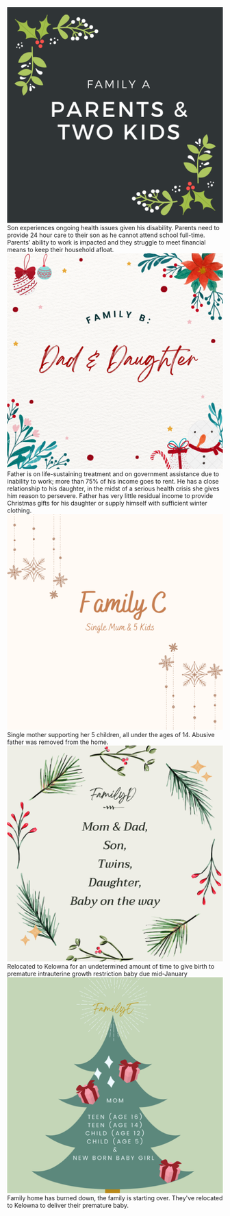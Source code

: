   <div class="container">
    <img src="imgs/Family A.png" alt="Family A" class="image">
    <div class="overlay">
      <div class="text">Son experiences ongoing health issues given his disability. 
        Parents need to provide 24 hour care to their son as he cannot attend school full-time. 
      Parents' ability to work is impacted and they struggle to meet financial means to keep their household afloat.</div>
   </div>
</div>


<div class="container">
    <img src="imgs/Family B.png" alt="Family B" class="image">
    <div class="overlay">
      <div class="text">Father is on life-sustaining treatment and on government assistance due to inability to work; more than 75% of his income goes to rent. 
      He has a close relationship to his daughter, in the midst of a serious health crisis she gives him reason to persevere. Father has very little
      residual income to provide Christmas gifts for his daughter or supply himself with sufficient winter clothing.</div>
    </div>
   </div>


<div class="container">
    <img src="imgs/Family C.png" alt="Family C" class="image">
    <div class="overlay">
      <div class="text">Single mother supporting her 5 children, all under the ages of 14. Abusive father was removed from the home.</div>
    </div>
</div>


<div class="container">
    <img src="imgs/Family D.png" alt="Family D" class="image">
    <div class="overlay">
      <div class="text">Relocated to Kelowna for an undetermined amount of time to give birth to premature intrauterine growth restriction baby due mid-January </div>
  </div>
</div>


<div class="container">
  <img src="imgs/Family E.png" alt="Family E" class="image">
  <div class="overlay">
    <div class="text">Family home has burned down, the family is starting over. They've relocated to Kelowna to deliver their premature baby.</div>
  </div>
</div>


